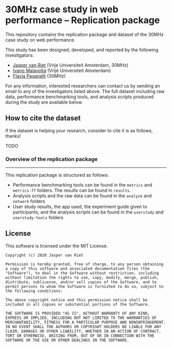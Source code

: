 # 30MHz case study in web performance – Replication package

This repository contains the replication package and dataset of the 30MHz case study on web performance.

This study has been designed, developed, and reported by the following investigators:

- [Jasper van Riet](https://jaspervanriet.nl) (Vrije Universiteit Amsterdam, 30MHz)
- [Ivano Malavolta](https://www.ivanomalavolta.com) (Vrije Universiteit Amsterdam)
- [Flavia Paganelli](https://nl.linkedin.com/in/flaviapaganelli) (30MHz)

For any information, interested researchers can contact us by sending an email to any of the investigators listed above.
The full dataset including raw data, performance benchmarking tools, and analysis scripts produced during the study are available below.

## How to cite the dataset
If the dataset is helping your research, consider to cite it is as follows, thanks!

TODO

### Overview of the replication package
---

This replication package is structured as follows:

- Performance benchmarking tools can be found in the `metrics` and `metrics-ff` folders. The results can be found in `results`.
- Analysis scripts and the raw data can be found in the `analyze` and `network` folders
- User study results, the app used, the experiment guide given to participants, and the analysis scripts can be found in the `userstudy` and `userstudy-tools` folders


## License

This software is licensed under the MIT License.

```
Copyright (c) 2020 Jasper van Riet

Permission is hereby granted, free of charge, to any person obtaining a copy of this software and associated documentation files (the "Software"), to deal in the Software without restriction, including without limitation the rights to use, copy, modify, merge, publish, distribute, sublicense, and/or sell copies of the Software, and to permit persons to whom the Software is furnished to do so, subject to the following conditions:

The above copyright notice and this permission notice shall be included in all copies or substantial portions of the Software.

THE SOFTWARE IS PROVIDED "AS IS", WITHOUT WARRANTY OF ANY KIND, EXPRESS OR IMPLIED, INCLUDING BUT NOT LIMITED TO THE WARRANTIES OF MERCHANTABILITY, FITNESS FOR A PARTICULAR PURPOSE AND NONINFRINGEMENT. IN NO EVENT SHALL THE AUTHORS OR COPYRIGHT HOLDERS BE LIABLE FOR ANY CLAIM, DAMAGES OR OTHER LIABILITY, WHETHER IN AN ACTION OF CONTRACT, TORT OR OTHERWISE, ARISING FROM, OUT OF OR IN CONNECTION WITH THE SOFTWARE OR THE USE OR OTHER DEALINGS IN THE SOFTWARE.
```